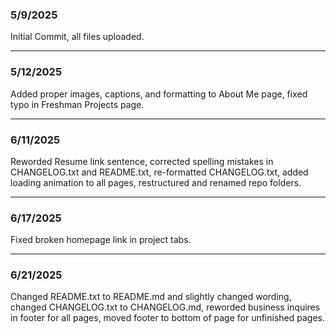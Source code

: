 ### 5/9/2025

Initial Commit, all files uploaded.

---------------------------------------------------------------------------------------------------
### 5/12/2025

Added proper images, captions, and formatting to About Me page, fixed typo in Freshman Projects page.

---------------------------------------------------------------------------------------------------

### 6/11/2025

Reworded Resume link sentence, corrected spelling mistakes in CHANGELOG.txt and README.txt, 
re-formatted CHANGELOG.txt, added loading animation to all pages, restructured and renamed repo folders.

---------------------------------------------------------------------------------------------------

### 6/17/2025

Fixed broken homepage link in project tabs.

---------------------------------------------------------------------------------------------------

### 6/21/2025

Changed README.txt to README.md and slightly changed wording, changed CHANGELOG.txt to CHANGELOG.md, 
reworded business inquires in footer for all pages, moved footer to bottom of page for unfinished pages.

